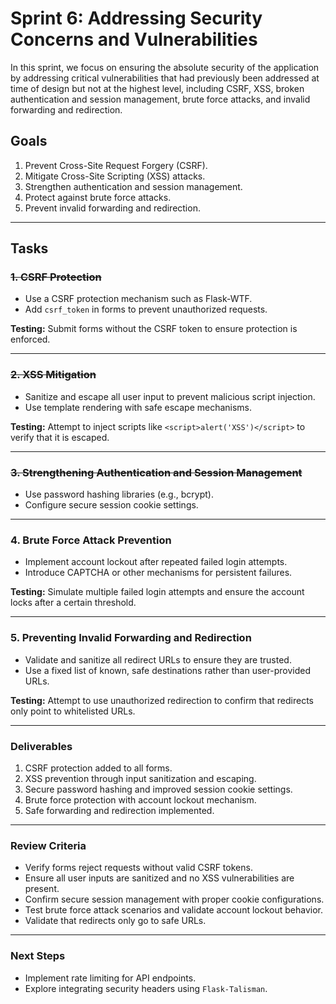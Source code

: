 # Sprint 6: Addressing Security Concerns and Vulnerabilities

In this sprint, we focus on ensuring the absolute security of the application by addressing critical vulnerabilities that had previously been addressed at time of design but not at the highest level, including CSRF, XSS, broken authentication and session management, brute force attacks, and invalid forwarding and redirection.

## **Goals**

1. Prevent Cross-Site Request Forgery (CSRF).
2. Mitigate Cross-Site Scripting (XSS) attacks.
3. Strengthen authentication and session management.
4. Protect against brute force attacks.
5. Prevent invalid forwarding and redirection.

---

## **Tasks**

### ~~**1. CSRF Protection**~~

- Use a CSRF protection mechanism such as Flask-WTF.
- Add `csrf_token` in forms to prevent unauthorized requests.

**Testing:** Submit forms without the CSRF token to ensure protection is enforced.

---

### ~~**2. XSS Mitigation**~~

- Sanitize and escape all user input to prevent malicious script injection.
- Use template rendering with safe escape mechanisms.

**Testing:** Attempt to inject scripts like `<script>alert('XSS')</script>` to verify that it is escaped.

---

### ~~**3. Strengthening Authentication and Session Management**~~

- Use password hashing libraries (e.g., bcrypt).
- Configure secure session cookie settings.

---

### **4. Brute Force Attack Prevention**

- Implement account lockout after repeated failed login attempts.
- Introduce CAPTCHA or other mechanisms for persistent failures.

**Testing:** Simulate multiple failed login attempts and ensure the account locks after a certain threshold.

---

### **5. Preventing Invalid Forwarding and Redirection**

- Validate and sanitize all redirect URLs to ensure they are trusted.
- Use a fixed list of known, safe destinations rather than user-provided URLs.

**Testing:** Attempt to use unauthorized redirection to confirm that redirects only point to whitelisted URLs.

---

### **Deliverables**

1. CSRF protection added to all forms.
2. XSS prevention through input sanitization and escaping.
3. Secure password hashing and improved session cookie settings.
4. Brute force protection with account lockout mechanism.
5. Safe forwarding and redirection implemented.

---

### **Review Criteria**

- Verify forms reject requests without valid CSRF tokens.
- Ensure all user inputs are sanitized and no XSS vulnerabilities are present.
- Confirm secure session management with proper cookie configurations.
- Test brute force attack scenarios and validate account lockout behavior.
- Validate that redirects only go to safe URLs.

---

### **Next Steps**

- Implement rate limiting for API endpoints.
- Explore integrating security headers using `Flask-Talisman`.
